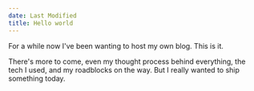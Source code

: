 ```yaml
---
date: Last Modified
title: Hello world
---
```


For a while now I've been wanting to host my own blog. This is it.

There's more to come, even my thought process behind everything, the tech I used, and my roadblocks on the way. But I really wanted to ship something today.